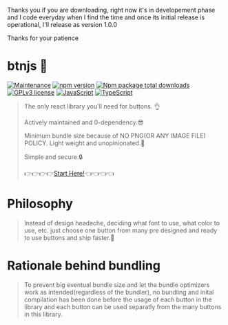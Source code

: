 Thanks you if you are downloading, right now it's in developement phase and I code everyday when I find the time and once its initial release is operational, I'll release as version 1.0.0

Thanks for your patience
# btnjs 📱
[![Maintenance](https://img.shields.io/badge/Maintained%3F-yes-green.svg)](https://GitHub.com/Naereen/StrapDown.js/graphs/commit-activity) [![npm version](https://badge.fury.io/js/btnjs.svg)](https://badge.fury.io/js/btnjs) [![Npm package total downloads](https://badgen.net/npm/dt/btnjs)](https://www.npmjs.com/package/btnjs) [![GPLv3 license](https://img.shields.io/badge/License-GPLv3-blue.svg)](http://perso.crans.org/besson/LICENSE.html) [![JavaScript](https://img.shields.io/badge/--F7DF1E?logo=javascript&logoColor=000)](https://www.javascript.com/) [![TypeScript](https://badgen.net/badge/icon/typescript?icon=typescript&label)](https://typescriptlang.org)
> The only react library you'll need for buttons. 👌
>
> Actively maintained and 0-dependency.😎
> 
> Minimum bundle size because of NO PNG(OR ANY IMAGE FILE) POLICY. Light weight and unopinionated.🦋
>
>Simple and secure.🔒
>
>👉👉👉👉[Start Here!](https://mediumspringgreen.github.io/btn/)👈👈👈👈

# Philosophy
> Instead of design headache, deciding what font to use, what color to use, etc. just choose one button from many pre designed and ready to use buttons and ship faster.🚀

# Rationale behind bundling
> To prevent big eventual bundle size and let the bundle optimizers work as intended(regardless of the bundler), no bundling and inital compilation has been done before the usage of each button in the library and each button can be used separatly from the many buttons in this library.
